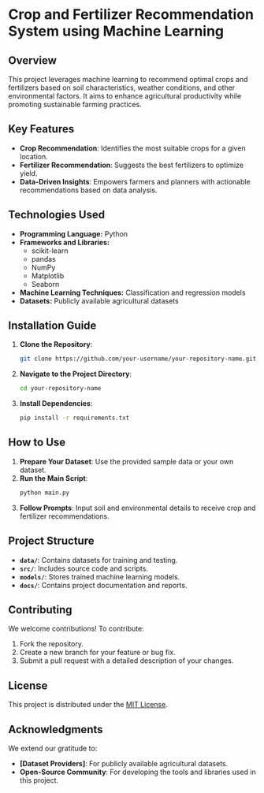 # Crop and Fertilizer Recommendation System using Machine Learning

## Overview
This project leverages machine learning to recommend optimal crops and fertilizers based on soil characteristics, weather conditions, and other environmental factors. It aims to enhance agricultural productivity while promoting sustainable farming practices.

## Key Features
- **Crop Recommendation**: Identifies the most suitable crops for a given location.
- **Fertilizer Recommendation**: Suggests the best fertilizers to optimize yield.
- **Data-Driven Insights**: Empowers farmers and planners with actionable recommendations based on data analysis.

## Technologies Used
- **Programming Language:** Python
- **Frameworks and Libraries:**
  - scikit-learn
  - pandas
  - NumPy
  - Matplotlib
  - Seaborn
- **Machine Learning Techniques:** Classification and regression models
- **Datasets:** Publicly available agricultural datasets

## Installation Guide
1. **Clone the Repository**:
   ```bash
   git clone https://github.com/your-username/your-repository-name.git
   ```
2. **Navigate to the Project Directory**:
   ```bash
   cd your-repository-name
   ```
3. **Install Dependencies**:
   ```bash
   pip install -r requirements.txt
   ```

## How to Use
1. **Prepare Your Dataset**: Use the provided sample data or your own dataset.
2. **Run the Main Script**:
   ```bash
   python main.py
   ```
3. **Follow Prompts**: Input soil and environmental details to receive crop and fertilizer recommendations.

## Project Structure
- **`data/`**: Contains datasets for training and testing.
- **`src/`**: Includes source code and scripts.
- **`models/`**: Stores trained machine learning models.
- **`docs/`**: Contains project documentation and reports.

## Contributing
We welcome contributions! To contribute:
1. Fork the repository.
2. Create a new branch for your feature or bug fix.
3. Submit a pull request with a detailed description of your changes.

## License
This project is distributed under the [MIT License](LICENSE).

## Acknowledgments
We extend our gratitude to:
- **[Dataset Providers]**: For publicly available agricultural datasets.
- **Open-Source Community**: For developing the tools and libraries used in this project.
